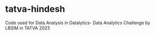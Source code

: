 # tatva-hindesh
Code used for Data Analysis in Datalytics- Data Analytics Challenge by LBSIM in TATVA 2023
